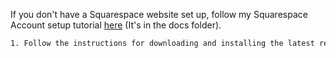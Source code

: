 If you don't have a Squarespace website set up, follow my Squarespace Account setup tutorial [here](https://github.com/biscuitbuns23/Square-Sync-Manager/blob/Initial-consolidated/docs/Squarespace%20account%20tutorial.md) (It's in the docs folder).
```HTML
1. Follow the instructions for downloading and installing the latest release here <a href="https://github.com/biscuitbuns23/Square-Sync-Manager/releases">here</a>
```
